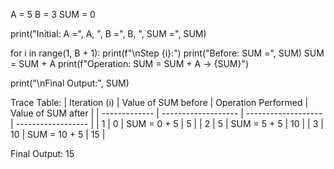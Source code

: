 A = 5
B = 3
SUM = 0

print("Initial: A =", A, ", B =", B, ", SUM =", SUM)

for i in range(1, B + 1):
    print(f"\nStep {i}:")
    print("Before: SUM =", SUM)
    SUM = SUM + A
    print(f"Operation: SUM = SUM + A → {SUM}")

print("\nFinal Output:", SUM)


Trace Table:
| Iteration (i) | Value of SUM before | Operation Performed | Value of SUM after |
| ------------- | ------------------- | ------------------- | ------------------ |
| 1             | 0                   | SUM = 0 + 5         | 5                  |
| 2             | 5                   | SUM = 5 + 5         | 10                 |
| 3             | 10                  | SUM = 10 + 5        | 15                 |


Final Output:
15

